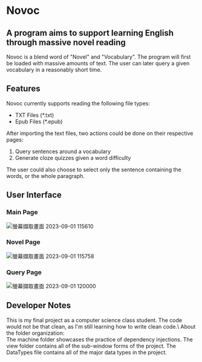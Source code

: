 # Novoc
## A program aims to support learning English through massive novel reading

Novoc is a blend word of "Novel" and "Vocabulary". The program will first be loaded with massive amounts of text. The user can later query a given vocabulary in a reasonably short time.

## Features

Novoc currently supports reading the following file types:
* TXT Files (*.txt)
* Epub Files (*.epub)

After importing the text files, two actions could be done on their respective pages:
1. Query sentences around a vocabulary
2. Generate cloze quizzes given a word difficulty

The user could also choose to select only the sentence containing the words, or the whole paragraph.

## User Interface

### Main Page
![螢幕擷取畫面 2023-09-01 115610](https://github.com/Slonxiety/Novoc/assets/30566694/004e6b24-8fba-4337-b0b1-139f1b088b79)

### Novel Page
![螢幕擷取畫面 2023-09-01 115758](https://github.com/Slonxiety/Novoc/assets/30566694/ff5b530f-1906-4ca9-b6d2-add28b277f23)

### Query Page
![螢幕擷取畫面 2023-09-01 120000](https://github.com/Slonxiety/Novoc/assets/30566694/c6737815-1b33-4863-9129-e2959b7b36bf)

## Developer Notes
This is my final project as a computer science class student. The code would not be that clean, as I'm still learning how to write clean code.\\
About the folder organization:\
The machine folder showcases the practice of dependency injections. The view folder contains all of the sub-window forms of the project. The DataTypes file contains all of the major data types in the project.
